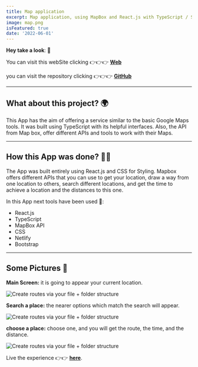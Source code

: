 ```yaml
---
title: Map application
excerpt: Map application, using MapBox and React.js with TypeScript / Search your locations and different locations. 🗺 🌏 📌
image: map.png
isFeatured: true
date: '2022-06-01'
---
```


**Hey take a look**: 👀

You can visit this webSite clicking 👉👉👉 [**Web**](https://myreact-map-app.netlify.app)

you can visit the repository clicking 👉👉👉 [**GitHub**](https://github.com/lolo-vignolo/react_map_application)

---

## What about this project? 🌍

This App has the aim of offering a service similar to the basic Google Maps tools. It was built using TypeScript with its helpful interfaces. Also, the API from Map box, offer different APIs and tools to work with their Maps.

---

## How this App was done? 👨‍💻

The App was built entirely using React.js and CSS for Styling. Mapbox offers different APIs that you can use to get your location, draw a way from one location to others, search different locations, and get the time to achieve a location and the distances to this one.

In this App next tools have been used 🧨:

- React.js
- TypeScript
- MapBox API
- CSS
- Netlify
- Bootstrap

---

## Some Pictures 🎨

**Main Screen:** it is going to appear your current location.

![Create routes via your file + folder structure](map1.png)

**Search a place:** the nearer options which match the search will appear.

![Create routes via your file + folder structure](map2.png)

**choose a place:** choose one, and you will get the route, the time, and the distance.

![Create routes via your file + folder structure](map3.png)

Live the experience 👉👉 [**here**](https://myreact-map-app.netlify.app/).
